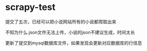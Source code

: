 # scrapy-test

提交了五次，已经可以把小说网站所有的小说都爬取出来

不知为什么.json文件无法上传，小说的json不建议生成，时间太长

更新了提交到mysql数据库文件，如果发现会更新对应数据库的行信息
